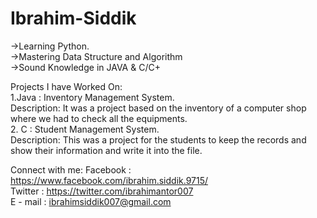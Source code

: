 # Ibrahim-Siddik


->Learning Python.  
->Mastering Data Structure and Algorithm  
->Sound Knowledge in JAVA & C/C+ 

Projects I have Worked On:  
1.Java : Inventory Management System.  
Description: It was a project based on the inventory of a computer shop where we had to check all the equipments.  
2. C : Student Management System.  
Description: This was a project for the students to keep the records and show their information and write it into the file.    


Connect with me:
Facebook : https://www.facebook.com/ibrahim.siddik.9715/  
Twitter  : https://twitter.com/ibrahimantor007  
E - mail : ibrahimsiddik007@gmail.com





